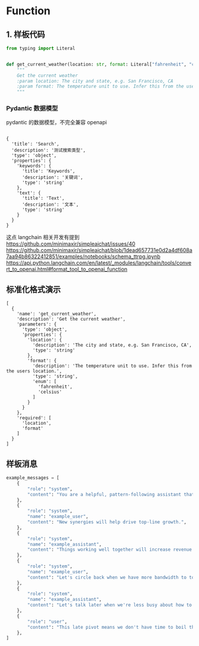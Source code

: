 # Function

## 1. 样板代码

```python
from typing import Literal


def get_current_weather(location: str, format: Literal["fahrenheit", "celsius"]):
    """
    Get the current weather
    :param location: The city and state, e.g. San Francisco, CA
    :param format: The temperature unit to use. Infer this from the users location.
    """
```

### Pydantic 数据模型

pydantic 的数据模型，不完全兼容 openapi

```json5

{
  'title': 'Search',
  'description': '测试搜索类型',
  'type': 'object',
  'properties': {
    'keywords': {
      'title': 'Keywords',
      'description': '关键词',
      'type': 'string'
    },
    'text': {
      'title': 'Text',
      'description': '文本',
      'type': 'string'
    }
  }
}

```

这点 langchain 相关开发有提到
https://github.com/minimaxir/simpleaichat/issues/40
https://github.com/minimaxir/simpleaichat/blob/1dead657731e0d2a4df608a7aa94b86322412851/examples/notebooks/schema_ttrpg.ipynb
https://api.python.langchain.com/en/latest/_modules/langchain/tools/convert_to_openai.html#format_tool_to_openai_function

## 标准化格式演示

```json5
[
  {
    'name': 'get_current_weather',
    'description': 'Get the current weather',
    'parameters': {
      'type': 'object',
      'properties': {
        'location': {
          'description': 'The city and state, e.g. San Francisco, CA',
          'type': 'string'
        },
        'format': {
          'description': 'The temperature unit to use. Infer this from the users location.',
          'type': 'string',
          'enum': [
            'fahrenheit',
            'celsius'
          ]
        }
      }
    },
    'required': [
      'location',
      'format'
    ]
  }
]

```

## 样板消息

```python
example_messages = [
    {
        "role": "system",
        "content": "You are a helpful, pattern-following assistant that translates corporate jargon into plain English.",
    },
    {
        "role": "system",
        "name": "example_user",
        "content": "New synergies will help drive top-line growth.",
    },
    {
        "role": "system",
        "name": "example_assistant",
        "content": "Things working well together will increase revenue.",
    },
    {
        "role": "system",
        "name": "example_user",
        "content": "Let's circle back when we have more bandwidth to touch base on opportunities for increased leverage.",
    },
    {
        "role": "system",
        "name": "example_assistant",
        "content": "Let's talk later when we're less busy about how to do better.",
    },
    {
        "role": "user",
        "content": "This late pivot means we don't have time to boil the ocean for the client deliverable.",
    },
]
```
